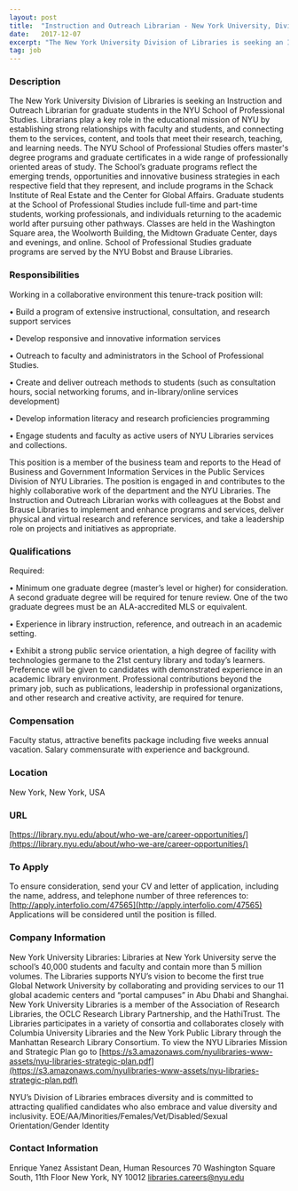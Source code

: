 ```yaml
---
layout: post
title:  "Instruction and Outreach Librarian - New York University, Division of Libraries"
date:   2017-12-07
excerpt: "The New York University Division of Libraries is seeking an Instruction and Outreach Librarian for graduate students in the NYU School of Professional Studies. Librarians play a key role in the educational mission of NYU by establishing strong relationships with faculty and students, and connecting them to the services, content,..."
tag: job
---
```


### Description   

The New York University Division of Libraries is seeking an Instruction and Outreach Librarian for graduate students in the NYU School of Professional Studies.  Librarians play a key role in the educational mission of NYU by establishing strong relationships with faculty and students, and connecting them to the services, content, and tools that meet their research, teaching, and learning needs. 
The NYU School of Professional Studies offers master's degree programs and graduate certificates in a wide range of professionally oriented areas of study.  The School’s graduate programs reflect the emerging trends, opportunities and innovative business strategies in each respective field that they represent, and include programs in the Schack Institute of Real Estate and the Center for Global Affairs.  Graduate students at the School of Professional Studies include full-time and part-time students, working professionals, and individuals returning to the academic world after pursuing other pathways.  Classes are held in the Washington Square area, the Woolworth Building, the Midtown Graduate Center, days and evenings, and online.  School of Professional Studies graduate programs are served by the NYU Bobst and Brause Libraries.


### Responsibilities   

Working in a collaborative environment this tenure-track position will:

• 	Build a program of extensive instructional, consultation, and research support services

• 	Develop responsive and innovative information services

• 	Outreach to faculty and administrators in the School of Professional Studies.

• 	Create and deliver outreach methods to students (such as consultation hours, social networking forums, and in-library/online services development)

• 	Develop information literacy and research proficiencies programming

• 	Engage students and faculty as active users of NYU Libraries services and collections.  

This position is a member of the business team and reports to the Head of Business and Government Information Services in the Public Services Division of NYU Libraries.    The position is engaged in and contributes to the highly collaborative work of the department and the NYU Libraries.  The Instruction and Outreach Librarian works with colleagues at the Bobst and Brause Libraries to implement and enhance programs and services, deliver physical and virtual research and reference services, and take a leadership role on projects and initiatives as appropriate.  


### Qualifications   

Required: 

• 	Minimum one graduate degree (master’s level or higher) for consideration. A second graduate degree will be required for tenure review. One of the two graduate degrees must be an ALA-accredited MLS or equivalent. 

• 	Experience in library instruction, reference, and outreach in an academic setting.  

• 	Exhibit a strong public service orientation, a high degree of facility with technologies germane to the 21st century library and today’s learners.  
Preference will be given to candidates with demonstrated experience in an academic library environment.
Professional contributions beyond the primary job, such as publications, leadership in professional organizations, and other research and creative activity, are required for tenure. 


### Compensation   

Faculty status, attractive benefits package including five weeks annual vacation. Salary commensurate with experience and background. 


### Location   

New York, New York, USA


### URL   

[https://library.nyu.edu/about/who-we-are/career-opportunities/](https://library.nyu.edu/about/who-we-are/career-opportunities/)

### To Apply   

To ensure consideration, send your CV and letter of application, including the name, address, and telephone number of three references to: [http://apply.interfolio.com/47565](http://apply.interfolio.com/47565) Applications will be considered until the position is filled. 


### Company Information   

New York University Libraries:  Libraries at New York University serve the school’s 40,000 students and faculty and contain more than 5 million volumes. The Libraries supports NYU’s vision to become the first true Global Network University by collaborating and providing services to our 11 global academic centers and “portal campuses” in Abu Dhabi and Shanghai.   New York University Libraries is a member of the Association of Research Libraries, the OCLC Research Library Partnership, and the HathiTrust. The Libraries participates in a variety of consortia and collaborates closely with Columbia University Libraries and the New York Public Library through the Manhattan Research Library Consortium. To view the NYU Libraries Mission and Strategic Plan go to [https://s3.amazonaws.com/nyulibraries-www-assets/nyu-libraries-strategic-plan.pdf](https://s3.amazonaws.com/nyulibraries-www-assets/nyu-libraries-strategic-plan.pdf)

NYU’s Division of Libraries embraces diversity and is committed to attracting qualified candidates who also embrace and value diversity and inclusivity.
EOE/AA/Minorities/Females/Vet/Disabled/Sexual Orientation/Gender Identity



### Contact Information   

Enrique Yanez
Assistant Dean, Human Resources
70 Washington Square South, 11th Floor
New York, NY 10012
libraries.careers@nyu.edu

